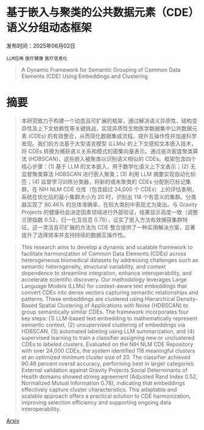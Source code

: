 # 基于嵌入与聚类的公共数据元素（CDE）语义分组动态框架

发布时间：2025年06月02日

`LLM应用` `医疗健康` `医疗信息化`

> A Dynamic Framework for Semantic Grouping of Common Data Elements (CDE) Using Embeddings and Clustering

# 摘要

> 本研究致力于构建一个动态且可扩展的框架，通过解决语义异质性、结构变异性及上下文依赖性等关键挑战，实现异质性生物医学数据集中公共数据元素 (CDEs) 的有效整合，从而简化数据集成流程、提升互操作性并加速科学发现。我们的方法基于大型语言模型 (LLMs) 的上下文感知文本嵌入技术，将 CDEs 转换为捕获语义关系和模式的密集向量表示。通过层次密度聚类算法 (HDBSCAN)，这些嵌入被聚类以识别语义相似的 CDEs。框架包含四个核心步骤：(1) 基于 LLM 的文本嵌入，用于数学化语义上下文表示；(2) 无监督聚类算法 HDBSCAN 进行嵌入聚类；(3) 利用 LLM 摘要实现自动化标签；(4) 监督学习训练分类器，将新的或未聚类的 CDEs 分配到已标记集群。在 NIH NLM CDE 仓库（包含超过 24,000 个 CDEs）上的评估表明，系统在优化后的最小集群大小为 20 时，识别出 118 个有意义的集群。分类器实现了 90.46% 的总体准确率，在较大类别中表现尤为突出。与 Gravity Projects 的健康社会决定因素领域进行外部验证，结果显示高度一致（调整兰德指数 0.52，归一化互信息 0.78），证实了嵌入方法有效捕获集群特征。这一灵活且可扩展的方法为 CDE 整合提供了一种实用解决方案，显著提升了选择效率并支持持续的数据互操作性。

> This research aims to develop a dynamic and scalable framework to facilitate harmonization of Common Data Elements (CDEs) across heterogeneous biomedical datasets by addressing challenges such as semantic heterogeneity, structural variability, and context dependence to streamline integration, enhance interoperability, and accelerate scientific discovery. Our methodology leverages Large Language Models (LLMs) for context-aware text embeddings that convert CDEs into dense vectors capturing semantic relationships and patterns. These embeddings are clustered using Hierarchical Density-Based Spatial Clustering of Applications with Noise (HDBSCAN) to group semantically similar CDEs. The framework incorporates four key steps: (1) LLM-based text embedding to mathematically represent semantic context, (2) unsupervised clustering of embeddings via HDBSCAN, (3) automated labeling using LLM summarization, and (4) supervised learning to train a classifier assigning new or unclustered CDEs to labeled clusters. Evaluated on the NIH NLM CDE Repository with over 24,000 CDEs, the system identified 118 meaningful clusters at an optimized minimum cluster size of 20. The classifier achieved 90.46 percent overall accuracy, performing best in larger categories. External validation against Gravity Projects Social Determinants of Health domains showed strong agreement (Adjusted Rand Index 0.52, Normalized Mutual Information 0.78), indicating that embeddings effectively capture cluster characteristics. This adaptable and scalable approach offers a practical solution to CDE harmonization, improving selection efficiency and supporting ongoing data interoperability.

[Arxiv](https://arxiv.org/abs/2506.02160)